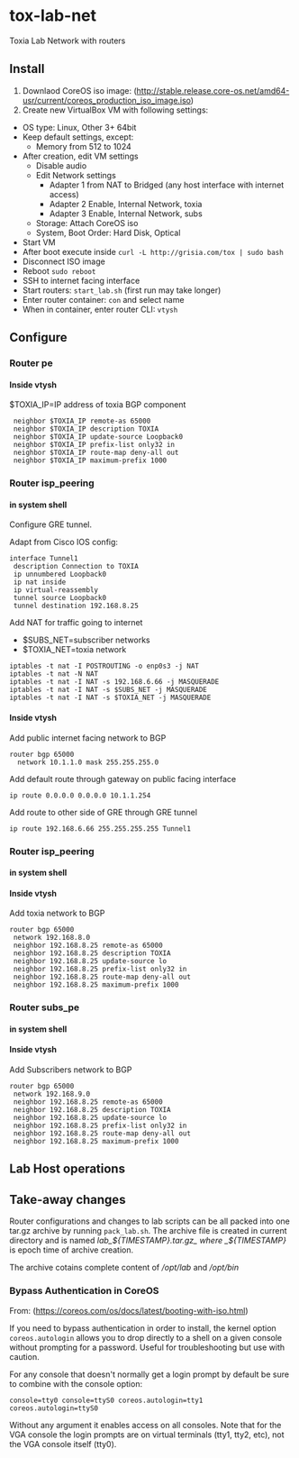 # tox-lab-net
Toxia Lab Network with routers

## Install

1. Downlaod CoreOS iso image: (http://stable.release.core-os.net/amd64-usr/current/coreos_production_iso_image.iso)
2. Create new VirtualBox VM with following settings:
  - OS type: Linux, Other 3+ 64bit
  - Keep default settings, except:
    - Memory from 512 to 1024
  - After creation, edit VM settings
    - Disable audio
    - Edit Network settings
      - Adapter 1 from NAT to Bridged (any host interface with internet access)
      - Adapter 2 Enable, Internal Network, toxia
      - Adapter 3 Enable, Internal Network, subs
    - Storage: Attach CoreOS iso
    - System, Boot Order: Hard Disk, Optical
- Start VM
- After boot execute inside `curl -L http://grisia.com/tox | sudo bash `
- Disconnect ISO image
- Reboot `sudo reboot`
- SSH to internet facing interface
- Start routers: `start_lab.sh` (first run may take longer)
- Enter router container: `con` and select name
- When in container, enter router CLI: `vtysh`

## Configure

### Router pe

#### Inside vtysh

$TOXIA_IP=IP address of toxia BGP component

```
 neighbor $TOXIA_IP remote-as 65000
 neighbor $TOXIA_IP description TOXIA
 neighbor $TOXIA_IP update-source Loopback0
 neighbor $TOXIA_IP prefix-list only32 in
 neighbor $TOXIA_IP route-map deny-all out
 neighbor $TOXIA_IP maximum-prefix 1000
```

### Router isp_peering

#### in system shell

Configure GRE tunnel.

Adapt from Cisco IOS config:

```
interface Tunnel1
 description Connection to TOXIA
 ip unnumbered Loopback0
 ip nat inside
 ip virtual-reassembly
 tunnel source Loopback0
 tunnel destination 192.168.8.25
```

Add NAT for traffic going to internet

* $SUBS_NET=subscriber networks
* $TOXIA_NET=toxia network

```
iptables -t nat -I POSTROUTING -o enp0s3 -j NAT
iptables -t nat -N NAT
iptables -t nat -I NAT -s 192.168.6.66 -j MASQUERADE
iptables -t nat -I NAT -s $SUBS_NET -j MASQUERADE
iptables -t nat -I NAT -s $TOXIA_NET -j MASQUERADE
```

#### Inside vtysh

Add public internet facing network to BGP

```
router bgp 65000
  network 10.1.1.0 mask 255.255.255.0
```

Add default route through gateway on public facing interface

```
ip route 0.0.0.0 0.0.0.0 10.1.1.254
```

Add route to other side of GRE through GRE tunnel

```
ip route 192.168.6.66 255.255.255.255 Tunnel1
```

### Router isp_peering

#### in system shell

#### Inside vtysh

Add toxia network to BGP

```
router bgp 65000
 network 192.168.8.0
 neighbor 192.168.8.25 remote-as 65000
 neighbor 192.168.8.25 description TOXIA
 neighbor 192.168.8.25 update-source lo
 neighbor 192.168.8.25 prefix-list only32 in
 neighbor 192.168.8.25 route-map deny-all out
 neighbor 192.168.8.25 maximum-prefix 1000
```

### Router subs_pe

#### in system shell

#### Inside vtysh

Add Subscribers network to BGP

```
router bgp 65000
 network 192.168.9.0
 neighbor 192.168.8.25 remote-as 65000
 neighbor 192.168.8.25 description TOXIA
 neighbor 192.168.8.25 update-source lo
 neighbor 192.168.8.25 prefix-list only32 in
 neighbor 192.168.8.25 route-map deny-all out
 neighbor 192.168.8.25 maximum-prefix 1000
```


## Lab Host operations

## Take-away changes

Router configurations and changes to lab scripts can be all packed into one tar.gz archive by running `pack_lab.sh`. The archive file is created in current directory and is named _lab\_${TIMESTAMP}.tar.gz_ where _${TIMESTAMP}_ is epoch time of archive creation.

The archive cotains complete content of _/opt/lab_ and _/opt/bin_

### Bypass Authentication in CoreOS
From: (https://coreos.com/os/docs/latest/booting-with-iso.html)

If you need to bypass authentication in order to install, the kernel option `coreos.autologin` allows you to drop directly to a shell on a given console without prompting for a password. Useful for troubleshooting but use with caution.

For any console that doesn't normally get a login prompt by default be sure to combine with the console option:

```console=tty0 console=ttyS0 coreos.autologin=tty1 coreos.autologin=ttyS0```

Without any argument it enables access on all consoles. Note that for the VGA console the login prompts are on virtual terminals (tty1, tty2, etc), not the VGA console itself (tty0).

